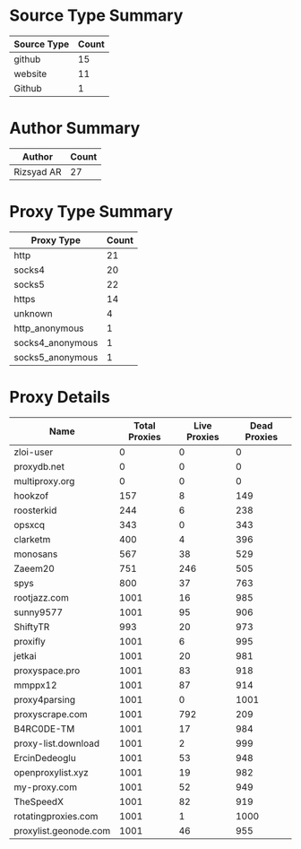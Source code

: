 # Source Type Summary

| Source Type | Count |
|-------------|-------|
| github | 15 |
| website | 11 |
| Github | 1 |


# Author Summary

| Author | Count |
|--------|-------|
| Rizsyad AR | 27 |


# Proxy Type Summary

| Proxy Type | Count |
|------------|-------|
| http | 21 |
| socks4 | 20 |
| socks5 | 22 |
| https | 14 |
| unknown | 4 |
| http_anonymous | 1 |
| socks4_anonymous | 1 |
| socks5_anonymous | 1 |


# Proxy Details

| Name | Total Proxies | Live Proxies | Dead Proxies |
|------|---------------|--------------|---------------|
| zloi-user | 0 | 0 | 0 |
| proxydb.net | 0 | 0 | 0 |
| multiproxy.org | 0 | 0 | 0 |
| hookzof | 157 | 8 | 149 |
| roosterkid | 244 | 6 | 238 |
| opsxcq | 343 | 0 | 343 |
| clarketm | 400 | 4 | 396 |
| monosans | 567 | 38 | 529 |
| Zaeem20 | 751 | 246 | 505 |
| spys | 800 | 37 | 763 |
| rootjazz.com | 1001 | 16 | 985 |
| sunny9577 | 1001 | 95 | 906 |
| ShiftyTR | 993 | 20 | 973 |
| proxifly | 1001 | 6 | 995 |
| jetkai | 1001 | 20 | 981 |
| proxyspace.pro | 1001 | 83 | 918 |
| mmppx12 | 1001 | 87 | 914 |
| proxy4parsing | 1001 | 0 | 1001 |
| proxyscrape.com | 1001 | 792 | 209 |
| B4RC0DE-TM | 1001 | 17 | 984 |
| proxy-list.download | 1001 | 2 | 999 |
| ErcinDedeoglu | 1001 | 53 | 948 |
| openproxylist.xyz | 1001 | 19 | 982 |
| my-proxy.com | 1001 | 52 | 949 |
| TheSpeedX | 1001 | 82 | 919 |
| rotatingproxies.com | 1001 | 1 | 1000 |
| proxylist.geonode.com | 1001 | 46 | 955 |
